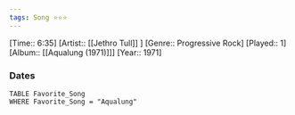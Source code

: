 ```yaml
---
tags: Song ⭐⭐⭐ 
---
```

[Time:: 6:35]
[Artist:: [[Jethro Tull]] ]
[Genre:: Progressive Rock]
[Played:: 1]
[Album:: [[Aqualung (1971)]]]
[Year:: 1971]
### Dates
````dataview
TABLE Favorite_Song
WHERE Favorite_Song = "Aqualung"
````